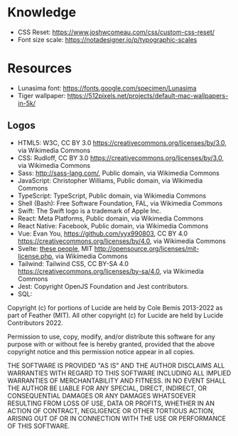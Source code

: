 # Knowledge

- CSS Reset: https://www.joshwcomeau.com/css/custom-css-reset/
- Font size scale: https://notadesigner.io/p/typographic-scales

# Resources

- Lunasima font: https://fonts.google.com/specimen/Lunasima
- Tiger wallpaper: https://512pixels.net/projects/default-mac-wallpapers-in-5k/

## Logos
- HTML5: W3C, CC BY 3.0 <https://creativecommons.org/licenses/by/3.0>, via Wikimedia Commons
- CSS: Rudloff, CC BY 3.0 <https://creativecommons.org/licenses/by/3.0>, via Wikimedia Commons
- Sass: http://sass-lang.com/, Public domain, via Wikimedia Commons
- JavaScript: Christopher Williams, Public domain, via Wikimedia Commons
- TypeScript: TypeScript, Public domain, via Wikimedia Commons
- Shell (Bash): Free Software Foundation, FAL, via Wikimedia Commons
- Swift: The Swift logo is a trademark of Apple Inc.
- React: Meta Platforms, Public domain, via Wikimedia Commons
- React Native: Facebook, Public domain, via Wikimedia Commons
- Vue: Evan You, https://github.com/yyx990803, CC BY 4.0 <https://creativecommons.org/licenses/by/4.0>, via Wikimedia Commons
- Svelte: [these people](https://github.com/sveltejs/svelte/graphs/contributors), MIT <http://opensource.org/licenses/mit-license.php>, via Wikimedia Commons
- Tailwind: Tailwind CSS, CC BY-SA 4.0 <https://creativecommons.org/licenses/by-sa/4.0>, via Wikimedia Commons
- Jest: Copyright OpenJS Foundation and Jest contributors.
- SQL:

Copyright (c) for portions of Lucide are held by Cole Bemis 2013-2022 as part of Feather (MIT). All other copyright (c) for Lucide are held by Lucide Contributors 2022.

Permission to use, copy, modify, and/or distribute this software for any purpose with or without fee is hereby granted, provided that the above copyright notice and this permission notice appear in all copies.

THE SOFTWARE IS PROVIDED "AS IS" AND THE AUTHOR DISCLAIMS ALL WARRANTIES WITH REGARD TO THIS SOFTWARE INCLUDING ALL IMPLIED WARRANTIES OF MERCHANTABILITY AND FITNESS. IN NO EVENT SHALL THE AUTHOR BE LIABLE FOR ANY SPECIAL, DIRECT, INDIRECT, OR CONSEQUENTIAL DAMAGES OR ANY DAMAGES WHATSOEVER RESULTING FROM LOSS OF USE, DATA OR PROFITS, WHETHER IN AN ACTION OF CONTRACT, NEGLIGENCE OR OTHER TORTIOUS ACTION, ARISING OUT OF OR IN CONNECTION WITH THE USE OR PERFORMANCE OF THIS SOFTWARE.